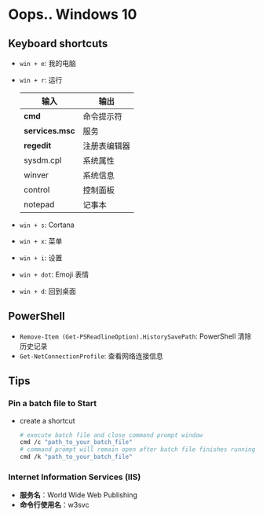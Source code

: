 # Oops.. Windows 10

## Keyboard shortcuts

- `win + e`: 我的电脑
- `win + r`: 运行

  | 输入             | 输出         |
  | ---------------- | ------------ |
  | **cmd**          | 命令提示符   |
  | **services.msc** | 服务         |
  | **regedit**      | 注册表编辑器 |
  | sysdm.cpl        | 系统属性     |
  | winver           | 系统信息     |
  | control          | 控制面板     |
  | notepad          | 记事本       |

- `win + s`: Cortana
- `win + x`: 菜单
- `win + i`: 设置
- `win + dot`: Emoji 表情
- `win + d`: 回到桌面

## PowerShell

- `Remove-Item (Get-PSReadlineOption).HistorySavePath`: PowerShell 清除历史记录
- `Get-NetConnectionProfile`: 查看网络连接信息

## Tips

### Pin a batch file to Start

- create a shortcut

  ```sh
  # execute batch file and close command prompt window
  cmd /c "path_to_your_batch_file"
  # command prompt will remain open after batch file finishes running
  cmd /k "path_to_your_batch_file"
  ```

### Internet Information Services (IIS)

- **服务名**：World Wide Web Publishing
- **命令行使用名**：w3svc
